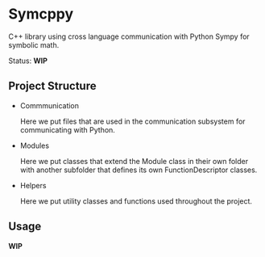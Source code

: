 # Symcppy
 C++ library using cross language communication with Python Sympy for symbolic math.

 Status: **WIP**

 ## Project Structure

 - Commmunication

    Here we put files that are used in the communication subsystem for communicating with Python.

- Modules

    Here we put classes that extend the Module class in their own folder with another subfolder that defines its own FunctionDescriptor classes.

- Helpers

    Here we put utility classes and functions used throughout the project.

## Usage

**WIP**

    
